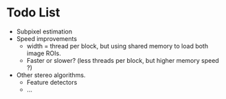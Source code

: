 Todo List
========

 - Subpixel estimation
 - Speed improvements
	 - width = thread per block, but using shared memory to load both image ROIs.
	 - Faster or slower? (less threads per block, but higher memory speed ?)
 - Other stereo algorithms. 
	 - Feature detectors
	 - ...

